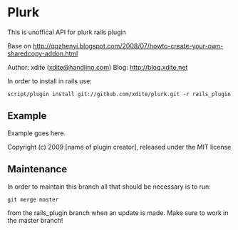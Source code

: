 Plurk
=====
This is unoffical API for plurk rails plugin

Base on http://qqzhenyi.blogspot.com/2008/07/howto-create-your-own-sharedcopy-addon.html

Author: xdite (xdite@handlino.com)
Blog: http://blog.xdite.net

In order to install in rails use:

    script/plugin install git://github.com/xdite/plurk.git -r rails_plugin

Example
-------

Example goes here.


Copyright (c) 2009 [name of plugin creator], released under the MIT license

Maintenance
-----------

In order to maintain this branch all that should be necessary is to run:

    git merge master

from the rails_plugin branch when an update is made.  Make sure to work in the master branch!